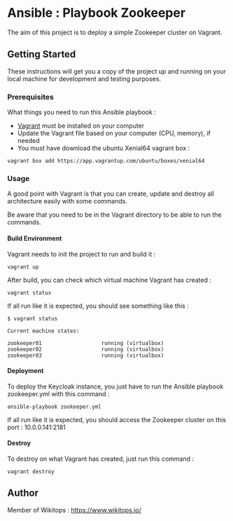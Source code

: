 # Ansible : Playbook Zookeeper
The aim of this project is to deploy a simple Zookeeper cluster on Vagrant.

## Getting Started

These instructions will get you a copy of the project up and running on your local machine for development and testing purposes.

### Prerequisites

What things you need to run this Ansible playbook :

* [Vagrant](https://www.vagrantup.com/docs/installation/) must be installed on your computer
* Update the Vagrant file based on your computer (CPU, memory), if needed
* You must have download the ubuntu Xenial64 vagrant box :

```
vagrant box add https://app.vagrantup.com/ubuntu/boxes/xenial64
```

### Usage

A good point with Vagrant is that you can create, update and destroy all architecture easily with some commands.

Be aware that you need to be in the Vagrant directory to be able to run the commands.

#### Build Environment

Vagrant needs to init the project to run and build it :

```
vagrant up
```

After build, you can check which virtual machine Vagrant has created :

```
vagrant status
```

If all run like it is expected, you should see something like this :

```
$ vagrant status

Current machine states:

zookeeper01                   running (virtualbox)
zookeeper02                   running (virtualbox)
zookeeper03                   running (virtualbox)
```

#### Deployment

To deploy the Keycloak instance, you just have to run the Ansible playbook zookeeper.yml with this command :

```
ansible-playbook zookeeper.yml
```

If all run like it is expected, you should access the Zookeeper cluster on this port : 10.0.0.141:2181

#### Destroy

To destroy on what Vagrant has created, just run this command :

```
vagrant destroy
```

## Author

Member of Wikitops : https://www.wikitops.io/
